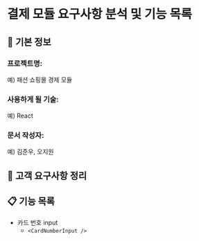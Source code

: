 # 결제 모듈 요구사항 분석 및 기능 목록

## 📌 기본 정보
### 프로젝트명: 
예) 패션 쇼핑몰 경제 모듈

### 사용하게 될 기술: 
예) React

### 문서 작성자: 
예) 김준우, 오지원

## 📝 고객 요구사항 정리

## 📋 기능 목록
- 카드 번호 input
  - `<CardNumberInput />`
 
 
